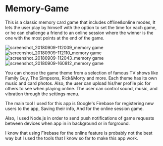 # Memory-Game

This is  a classic memory card game that includes offline&online modes,
It lets the user play by himself with the option to set the time for each game, or he can challenge a friend to 
an online session where the winner is the one with the most points at the end of the game.

![screenshot_20180909-112009_memory game](https://user-images.githubusercontent.com/42380097/45262748-a7fd8700-b425-11e8-9147-7dc2b347aaf3.jpg)
![screenshot_20180909-112110_memory game](https://user-images.githubusercontent.com/42380097/45262743-9320f380-b425-11e8-877d-054a83e42477.jpg)
![screenshot_20180909-112043_memory game](https://user-images.githubusercontent.com/42380097/45262758-bba8ed80-b425-11e8-88b5-db6ea34f463d.jpg)
![screenshot_20180909-160812_memory game](https://user-images.githubusercontent.com/42380097/45264848-a21a9c80-b44b-11e8-941c-ff4f22fc0641.jpg)


You can choose the game theme from a selection of famous TV shows like Family Guy, The Simpsons, Rick&Morty and more.
Each theme has its own music and card photos.
Also, the user can upload his/her profile pic for others to see when playing online.
The user can control sound, music, and vibration through the settings menu.

The main tool I used for this app is Google's Firebase for registering new users to the app, Saving their info,
And for the online session game.

Also, I used Node.js in order to send push notifications of game requests between devices when app in in background or in forground.

I know that using Firebase for the online feature is probably not the best way but I used 
the tools that I know so far to make this app work.
